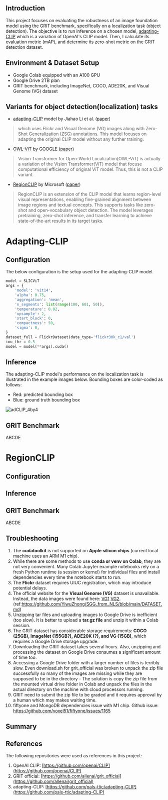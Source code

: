 ## Introduction

This project focuses on evaluating the robustness of an image foundation model using the GRIT benchmark, specifically on a localization task (object detection).
The objective is to run inference on a chosen model, [adapting-CLIP](https://github.com/pals-ttic/adapting-CLIP) which is a variation of OpenAI's CLIP model.
Then, I calculate its evaluation metric (mAP), and determine its zero-shot metric on the GRIT detection dataset.

## Environment & Dataset Setup

* Google Colab equipped with an A100 GPU
* Google Drive 2TB plan
* GRIT benchmark, including ImageNet, COCO, ADE20K, and Visual Genome (VG) dataset


## Variants for object detection(localization) tasks

* [adapting-CLIP](https://github.com/pals-ttic/adapting-CLIP) model by Jiahao Li et al. ([paper](https://arxiv.org/pdf/2204.03647.pdf))
> which uses Flickr and Visual Genome (VG) images along with Zero-Shot Generalization (ZSG) annotations. This model focuses on adapting the original CLIP model without any further training.
* [OWL-ViT](https://github.com/google-research/scenic/tree/main/scenic/projects/owl_vit) by GOOGLE ([paper](https://arxiv.org/pdf/2101.01169.pdf))
> Vision Transformer for Open-World Localization(OWL-ViT) is actually a variation of the Vision Transformer(ViT) model that focuse computational efficiency of original ViT model. Thus, this is not a CLIP variant. 
* [RegionCLIP](https://github.com/microsoft/RegionCLIP) by Microsoft ([paper](https://arxiv.org/abs/2112.09106))
> RegionCLIP is an extension of the CLIP model that learns region-level visual representations, enabling fine-grained alignment between image regions and textual concepts. This supports tasks like zero-shot and open-vocabulary object detection. The model leverages pretraining, zero-shot inference, and transfer learning to achieve state-of-the-art results in its target tasks.

# Adapting-CLIP

## Configuration
The below configuration is the setup used for the adapting-CLIP model.
```python
model = SLICViT
args = {
    'model': 'vit14',
    'alpha': 0.75,
    'aggregation': 'mean',
    'n_segments': list(range(100, 601, 50)),
    'temperature': 0.02,
    'upsample': 2,
    'start_block': 0,
    'compactness': 50,
    'sigma': 0,
}
dataset_full = FlickrDataset(data_type='flickr30k_c1/val')
iou_thr = 0.5
model = model(**args).cuda()
```

## Inference
The adapting-CLIP model's performance on the localization task is illustrated in the example images below. Bounding boxes are color-coded as follows:
* Red: predicted bounding box
* Blue: ground truth bounding box

![adCLIP_4by4](https://user-images.githubusercontent.com/84216960/232256051-528543a1-4035-4754-a209-c2273e0ba586.png)
## GRIT Benchmark
ABCDE

# RegionCLIP

## Configuration

## Inference

## GRIT Benchmark
ABCDE
## Troubleshooting

1. The **cudatoolkit** is not supported on **Apple silicon chips** (current local machine uses an ARM M1 chip).
2. While there are some methods to use **conda or venv on Colab**, they are not very convenient. Many Colab Jupyter example notebooks rely on a fresh Python runtime (a session or kernel) for individual files and install dependencies every time the notebook starts to run.
3. The **Flickr** dataset requires UIUC registration, which may introduce potential delays.
4. The official website for the **Visual Genome (VG)** dataset is unavailable. Instead, the data images were found here: [VG1](https://cs.stanford.edu/people/rak248/VG_100K_2/images.zip) [VG2](https://cs.stanford.edu/people/rak248/VG_100K_2/images2.zip).
(ref:https://github.com/YiwuZhong/SGG_from_NLS/blob/main/DATASET.md)
5. Unzipping tar files and uploading images to Google Drive is inefficient (too slow). It is better to upload a **tar.gz file** and unzip it within a Colab session.
6. The GRIT dataset has considerable storage requirements: **COCO (25GB), ImageNet (155GB?), ADE20K (?), and VG (15GB)**, which requires a Google Drive storage upgrade.
7. Downloading the GRIT dataset takes several hours. Also, unzipping and processing the dataset on Google Drive consumes a significant amount of time too.
8. Accessing a Google Drive folder with a larger number of files is terribly slow. Even download.sh for grit_official was broken to unpack the zip file successfully so many of the images are missing while they are supposed to be in the directory - The solution is copy the zip file from the mounted virtual drive folder in Colab and unpack the files in the actual directory on the machine with cloud processors running.
9. GRIT need to submit the zip file to be graded and it requires approval by a human which may makes waiting time.
10. fiftyone and MongoDB dependencies issue with M1 chip. Github issue: https://github.com/voxel51/fiftyone/issues/1165

## Summary


## References

The following repositories were used as references in this project:

1. OpenAI CLIP: [https://github.com/openai/CLIP](https://github.com/openai/CLIP)
2. GRIT official: [https://github.com/allenai/grit_official](https://github.com/allenai/grit_official)
3. adapting-CLIP: [https://github.com/pals-ttic/adapting-CLIP](https://github.com/pals-ttic/adapting-CLIP)
